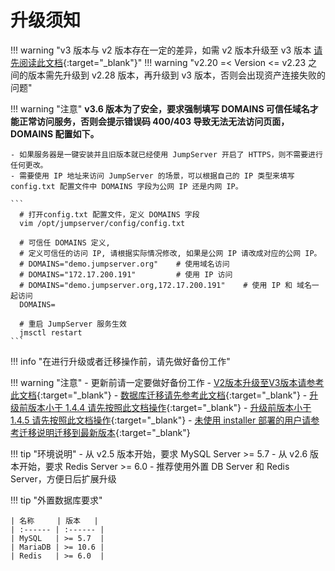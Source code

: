 # 升级须知
!!! warning "v3 版本与 v2 版本存在一定的差异，如需 v2 版本升级至 v3 版本 [请先阅读此文档](https://kb.fit2cloud.com/?p=06638d69-f109-4333-b5bf-65b17b297ed9){:target="_blank"}"
!!! warning "v2.20 =< Version <= v2.23 之间的版本需先升级到 v2.28 版本，再升级到 v3 版本，否则会出现资产连接失败的问题"


!!! warning "注意"
    **v3.6 版本为了安全，要求强制填写 DOMAINS 可信任域名才能正常访问服务，否则会提示错误码 400/403 导致无法无法访问页面，DOMAINS 配置如下。**

    - 如果服务器是一键安装并且旧版本就已经使用 JumpServer 开启了 HTTPS，则不需要进行任何更改。
    - 需要使用 IP 地址来访问 JumpServer 的场景，可以根据自己的 IP 类型来填写 config.txt 配置文件中 DOMAINS 字段为公网 IP 还是内网 IP。

    ```
      # 打开config.txt 配置文件，定义 DOMAINS 字段
      vim /opt/jumpserver/config/config.txt 

      # 可信任 DOMAINS 定义,
      # 定义可信任的访问 IP, 请根据实际情况修改, 如果是公网 IP 请改成对应的公网 IP。
      # DOMAINS="demo.jumpserver.org"    # 使用域名访问
      # DOMAINS="172.17.200.191"         # 使用 IP 访问
      # DOMAINS="demo.jumpserver.org,172.17.200.191"    # 使用 IP 和 域名一起访问
      DOMAINS=

      # 重启 JumpServer 服务生效
      jmsctl restart
    ```

!!! info "在进行升级或者迁移操作前，请先做好备份工作"

!!! warning "注意"
    - 更新前请一定要做好备份工作
    - [V2版本升级至V3版本请参考此文档](https://kb.fit2cloud.com/?p=06638d69-f109-4333-b5bf-65b17b297ed9){:target="_blank"}
    - [数据库迁移请先参考此文档](previous_version_upgrade/mariadb-mysql.md){:target="_blank"}
    - [升级前版本小于 1.4.4 请先按照此文档操作](previous_version_upgrade/1.0.0-1.4.3.md){:target="_blank"}
    - [升级前版本小于 1.4.5 请先按照此文档操作](previous_version_upgrade/1.4.4.md){:target="_blank"}
    - [未使用 installer 部署的用户请参考迁移说明迁移到最新版本](migration.md){:target="_blank"}

!!! tip "环境说明"
    - 从 v2.5 版本开始，要求 MySQL Server >= 5.7
    - 从 v2.6 版本开始，要求 Redis Server >= 6.0
    - 推荐使用外置 DB Server 和 Redis Server，方便日后扩展升级

!!! tip "外置数据库要求"

    | 名称     | 版本   |
    | :------ | :------ |
    | MySQL   | >= 5.7  |
    | MariaDB | >= 10.6 |    
    | Redis   | >= 6.0  |
